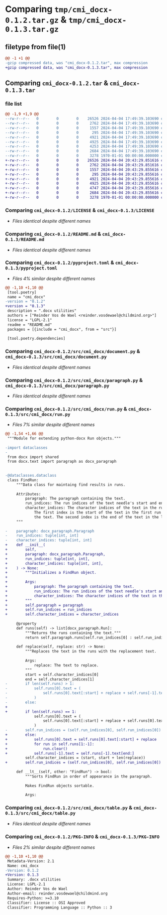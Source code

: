# Comparing `tmp/cmi_docx-0.1.2.tar.gz` & `tmp/cmi_docx-0.1.3.tar.gz`

## filetype from file(1)

```diff
@@ -1 +1 @@
-gzip compressed data, was "cmi_docx-0.1.2.tar", max compression
+gzip compressed data, was "cmi_docx-0.1.3.tar", max compression
```

## Comparing `cmi_docx-0.1.2.tar` & `cmi_docx-0.1.3.tar`

### file list

```diff
@@ -1,9 +1,9 @@
--rw-r--r--   0        0        0    26526 2024-04-04 17:49:39.103690 cmi_docx-0.1.2/LICENSE
--rw-r--r--   0        0        0     2762 2024-04-04 17:49:39.103690 cmi_docx-0.1.2/README.md
--rw-r--r--   0        0        0     1557 2024-04-04 17:49:39.103690 cmi_docx-0.1.2/pyproject.toml
--rw-r--r--   0        0        0      295 2024-04-04 17:49:39.103690 cmi_docx-0.1.2/src/cmi_docx/__init__.py
--rw-r--r--   0        0        0     4921 2024-04-04 17:49:39.103690 cmi_docx-0.1.2/src/cmi_docx/document.py
--rw-r--r--   0        0        0     4925 2024-04-04 17:49:39.103690 cmi_docx-0.1.2/src/cmi_docx/paragraph.py
--rw-r--r--   0        0        0     4253 2024-04-04 17:49:39.103690 cmi_docx-0.1.2/src/cmi_docx/run.py
--rw-r--r--   0        0        0     2684 2024-04-04 17:49:39.103690 cmi_docx-0.1.2/src/cmi_docx/table.py
--rw-r--r--   0        0        0     3278 1970-01-01 00:00:00.000000 cmi_docx-0.1.2/PKG-INFO
+-rw-r--r--   0        0        0    26526 2024-04-04 20:43:29.851616 cmi_docx-0.1.3/LICENSE
+-rw-r--r--   0        0        0     2762 2024-04-04 20:43:29.851616 cmi_docx-0.1.3/README.md
+-rw-r--r--   0        0        0     1557 2024-04-04 20:43:29.855616 cmi_docx-0.1.3/pyproject.toml
+-rw-r--r--   0        0        0      295 2024-04-04 20:43:29.855616 cmi_docx-0.1.3/src/cmi_docx/__init__.py
+-rw-r--r--   0        0        0     4921 2024-04-04 20:43:29.855616 cmi_docx-0.1.3/src/cmi_docx/document.py
+-rw-r--r--   0        0        0     4925 2024-04-04 20:43:29.855616 cmi_docx-0.1.3/src/cmi_docx/paragraph.py
+-rw-r--r--   0        0        0     4747 2024-04-04 20:43:29.855616 cmi_docx-0.1.3/src/cmi_docx/run.py
+-rw-r--r--   0        0        0     2684 2024-04-04 20:43:29.855616 cmi_docx-0.1.3/src/cmi_docx/table.py
+-rw-r--r--   0        0        0     3278 1970-01-01 00:00:00.000000 cmi_docx-0.1.3/PKG-INFO
```

### Comparing `cmi_docx-0.1.2/LICENSE` & `cmi_docx-0.1.3/LICENSE`

 * *Files identical despite different names*

### Comparing `cmi_docx-0.1.2/README.md` & `cmi_docx-0.1.3/README.md`

 * *Files identical despite different names*

### Comparing `cmi_docx-0.1.2/pyproject.toml` & `cmi_docx-0.1.3/pyproject.toml`

 * *Files 4% similar despite different names*

```diff
@@ -1,10 +1,10 @@
 [tool.poetry]
 name = "cmi_docx"
-version = "0.1.2"
+version = "0.1.3"
 description = ".docx utilities"
 authors = ["Reinder Vos de Wael <reinder.vosdewael@childmind.org>"]
 license = "LGPL-2.1"
 readme = "README.md"
 packages = [{include = "cmi_docx", from = "src"}]
 
 [tool.poetry.dependencies]
```

### Comparing `cmi_docx-0.1.2/src/cmi_docx/document.py` & `cmi_docx-0.1.3/src/cmi_docx/document.py`

 * *Files identical despite different names*

### Comparing `cmi_docx-0.1.2/src/cmi_docx/paragraph.py` & `cmi_docx-0.1.3/src/cmi_docx/paragraph.py`

 * *Files identical despite different names*

### Comparing `cmi_docx-0.1.2/src/cmi_docx/run.py` & `cmi_docx-0.1.3/src/cmi_docx/run.py`

 * *Files 7% similar despite different names*

```diff
@@ -1,54 +1,66 @@
 """Module for extending python-docx Run objects."""
 
-import dataclasses
-
 from docx import shared
 from docx.text import paragraph as docx_paragraph
 
 
-@dataclasses.dataclass
 class FindRun:
     """Data class for maintaing find results in runs.
 
     Attributes:
         paragraph: The paragraph containing the text.
         run_indices: The run indices of the text needle's start and end.
         character_indices: The character indices of the text in the runs.
             The first index is the start of the text in the first run containing
             the text. The second index is the end of the text in the last run.
     """
 
-    paragraph: docx_paragraph.Paragraph
-    run_indices: tuple[int, int]
-    character_indices: tuple[int, int]
+    def __init__(
+        self,
+        paragraph: docx_paragraph.Paragraph,
+        run_indices: tuple[int, int],
+        character_indices: tuple[int, int],
+    ) -> None:
+        """Initializes a FindRun object.
+
+        Args:
+            paragraph: The paragraph containing the text.
+            run_indices: The run indices of the text needle's start and end.
+            character_indices: The character indices of the text in the runs.
+        """
+        self.paragraph = paragraph
+        self.run_indices = run_indices
+        self.character_indices = character_indices
 
     @property
     def runs(self) -> list[docx_paragraph.Run]:
         """Returns the runs containing the text."""
         return self.paragraph.runs[self.run_indices[0] : self.run_indices[1] + 1]
 
     def replace(self, replace: str) -> None:
         """Replaces the text in the runs with the replacement text.
 
         Args:
             replace: The text to replace.
         """
         start = self.character_indices[0]
         end = self.character_indices[1]
-        if len(self.runs) > 1:
-            self.runs[0].text = (
-                self.runs[0].text[:start] + replace + self.runs[-1].text[end:]
-            )
-        else:
+
+        if len(self.runs) == 1:
             self.runs[0].text = (
                 self.runs[0].text[:start] + replace + self.runs[0].text[end:]
             )
-        self.run_indices = (self.run_indices[0], self.run_indices[0])
+        else:
+            self.runs[0].text = self.runs[0].text[:start] + replace
+            for run in self.runs[1:-1]:
+                run.clear()
+            self.runs[-1].text = self.runs[-1].text[end:]
         self.character_indices = (start, start + len(replace))
+        self.run_indices = (self.run_indices[0], self.run_indices[0])
 
     def __lt__(self, other: "FindRun") -> bool:
         """Sorts FindRun in order of appearance in the paragraph.
 
         Makes FindRun objects sortable.
 
         Args:
```

### Comparing `cmi_docx-0.1.2/src/cmi_docx/table.py` & `cmi_docx-0.1.3/src/cmi_docx/table.py`

 * *Files identical despite different names*

### Comparing `cmi_docx-0.1.2/PKG-INFO` & `cmi_docx-0.1.3/PKG-INFO`

 * *Files 2% similar despite different names*

```diff
@@ -1,10 +1,10 @@
 Metadata-Version: 2.1
 Name: cmi_docx
-Version: 0.1.2
+Version: 0.1.3
 Summary: .docx utilities
 License: LGPL-2.1
 Author: Reinder Vos de Wael
 Author-email: reinder.vosdewael@childmind.org
 Requires-Python: >=3.10
 Classifier: License :: OSI Approved
 Classifier: Programming Language :: Python :: 3
```

